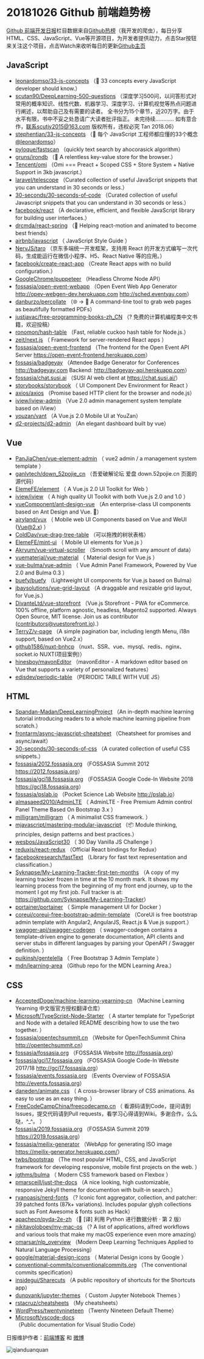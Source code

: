 # 20181026 Github 前端趋势榜

[Github 前端开发日报](https://qdkfweb.cn/c/news)栏目数据来自[Github热榜](https://github.qdkfweb.cn/)（我开发的爬虫），每日分享HTML、CSS、JavaScript、Vue等开源项目，为开发者提供动力，点击Star按钮来关注这个项目，点击Watch来收听每日的更新[Github主页](https://github.com/kujian/githubTrending)
## JavaScript

* [leonardomso/33-js-concepts](https://github.com/leonardomso/33-js-concepts) （📜 33 concepts every JavaScript developer should know.）
* [scutan90/DeepLearning-500-questions](https://github.com/scutan90/DeepLearning-500-questions) （深度学习500问，以问答形式对常用的概率知识、线性代数、机器学习、深度学习、计算机视觉等热点问题进行阐述，以帮助自己及有需要的读者。 全书分为15个章节，近20万字。由于水平有限，书中不妥之处恳请广大读者批评指正。 未完待续............ 如有意合作，联系scutjy2015@163.com 版权所有，违权必究 Tan 2018.06）
* [stephentian/33-js-concepts](https://github.com/stephentian/33-js-concepts) （📜 每个 JavaScript 工程师都应懂的33个概念 <a class="user-mention" href="https://github.com/leonardomso">@leonardomso</a>）
* [pyloque/fastscan](https://github.com/pyloque/fastscan) （quickly text search by ahocorasick algorithm）
* [gruns/irondb](https://github.com/gruns/irondb) （🔩 A relentless key-value store for the browser.）
* [Tencent/omi](https://github.com/Tencent/omi) （Omi === Preact + Scoped CSS + Store System + Native Support in 3kb javascript.）
* [laravel/telescope](https://github.com/laravel/telescope) （Curated collection of useful JavaScript snippets that you can understand in 30 seconds or less.）
* [30-seconds/30-seconds-of-code](https://github.com/30-seconds/30-seconds-of-code) （Curated collection of useful Javascript snippets that you can understand in 30 seconds or less.）
* [facebook/react](https://github.com/facebook/react) （A declarative, efficient, and flexible JavaScript library for building user interfaces.）
* [drcmda/react-spring](https://github.com/drcmda/react-spring) （🙌 Helping react-motion and animated to become best friends）
* [airbnb/javascript](https://github.com/airbnb/javascript) （
        JavaScript Style Guide
      ）
* [NervJS/taro](https://github.com/NervJS/taro) （京东多端统一开发框架，支持用 React 的开发方式编写一次代码，生成能运行在微信小程序、H5、React Native 等的应用。）
* [facebook/create-react-app](https://github.com/facebook/create-react-app) （Create React apps with no build configuration.）
* [GoogleChrome/puppeteer](https://github.com/GoogleChrome/puppeteer) （Headless Chrome Node API）
* [fossasia/open-event-webapp](https://github.com/fossasia/open-event-webapp) （Open Event Web App Generator <a href="http://opev-webgen-dev.herokuapp.com" rel="nofollow">http://opev-webgen-dev.herokuapp.com</a> <a href="http://sched.eventyay.com" rel="nofollow">http://sched.eventyay.com</a>）
* [danburzo/percollate](https://github.com/danburzo/percollate) （🌐 → 📖 A command-line tool to grab web pages as beautifully formatted PDFs）
* [justjavac/free-programming-books-zh_CN](https://github.com/justjavac/free-programming-books-zh_CN) （? 免费的计算机编程类中文书籍，欢迎投稿）
* [ronomon/hash-table](https://github.com/ronomon/hash-table) （Fast, reliable cuckoo hash table for Node.js.）
* [zeit/next.js](https://github.com/zeit/next.js) （
        Framework for server-rendered React apps
      ）
* [fossasia/open-event-frontend](https://github.com/fossasia/open-event-frontend) （The frontend for the Open Event API Server <a href="https://open-event-frontend.herokuapp.com" rel="nofollow">https://open-event-frontend.herokuapp.com</a>）
* [fossasia/badgeyay](https://github.com/fossasia/badgeyay) （Attendee Badge Generator for Conferences <a href="http://badgeyay.com" rel="nofollow">http://badgeyay.com</a> Backend: <a href="http://badgeyay-api.herokuapp.com" rel="nofollow">http://badgeyay-api.herokuapp.com</a>）
* [fossasia/chat.susi.ai](https://github.com/fossasia/chat.susi.ai) （SUSI AI web client at <a href="https://chat.susi.ai/" rel="nofollow">https://chat.susi.ai/</a>）
* [storybooks/storybook](https://github.com/storybooks/storybook) （
        UI Component Dev Environment for React
      ）
* [axios/axios](https://github.com/axios/axios) （Promise based HTTP client for the browser and node.js）
* [iview/iview-admin](https://github.com/iview/iview-admin) （Vue 2.0 admin management system template based on iView）
* [youzan/vant](https://github.com/youzan/vant) （A Vue.js 2.0 Mobile UI at YouZan）
* [d2-projects/d2-admin](https://github.com/d2-projects/d2-admin) （An elegant dashboard built by vue）

## Vue

* [PanJiaChen/vue-element-admin](https://github.com/PanJiaChen/vue-element-admin) （
        vue2 admin / a management system template
      ）
* [ganlvtech/down_52pojie_cn](https://github.com/ganlvtech/down_52pojie_cn) （吾爱破解论坛 爱盘 down.52pojie.cn 页面的源代码）
* [ElemeFE/element](https://github.com/ElemeFE/element) （
        A Vue.js 2.0 UI Toolkit for Web
      ）
* [iview/iview](https://github.com/iview/iview) （
        A high quality UI Toolkit with both Vue.js 2.0 and 1.0
      ）
* [vueComponent/ant-design-vue](https://github.com/vueComponent/ant-design-vue) （An enterprise-class UI components based on Ant Design and Vue. 🐜）
* [airyland/vux](https://github.com/airyland/vux) （
        Mobile web UI Components based on Vue and WeUI (Vue@2.x)
      ）
* [ColdDay/vue-drag-tree-table](https://github.com/ColdDay/vue-drag-tree-table) （可以拖拽的树状表格）
* [ElemeFE/mint-ui](https://github.com/ElemeFE/mint-ui) （
        Mobile UI elements for Vue.js
      ）
* [Akryum/vue-virtual-scroller](https://github.com/Akryum/vue-virtual-scroller) （Smooth scroll with any amount of data）
* [vuematerial/vue-material](https://github.com/vuematerial/vue-material) （
        Material design for Vue.js
      ）
* [vue-bulma/vue-admin](https://github.com/vue-bulma/vue-admin) （
        Vue Admin Panel Framework, Powered by Vue 2.0 and Bulma 0.3
      ）
* [buefy/buefy](https://github.com/buefy/buefy) （Lightweight UI components for Vue.js based on Bulma）
* [jbaysolutions/vue-grid-layout](https://github.com/jbaysolutions/vue-grid-layout) （A draggable and resizable grid layout, for Vue.js.）
* [DivanteLtd/vue-storefront](https://github.com/DivanteLtd/vue-storefront) （Vue.js Storefront - PWA for eCommerce. 100% offline, platform agnostic, headless, Magento2 supported. Always Open Source, MIT license. Join us as contributor (contributors@vuestorefront.io).）
* [TerryZ/v-page](https://github.com/TerryZ/v-page) （A simple pagination bar, including length Menu, i18n support, based on Vue2.x）
* [github1586/nuxt-bnhcp](https://github.com/github1586/nuxt-bnhcp) （nuxt、SSR、vue、mysql、redis、nginx、socket.io NUXT(项目案例)）
* [hinesboy/mavonEditor](https://github.com/hinesboy/mavonEditor) （mavonEditor - A markdown editor based on Vue that supports a variety of personalized features）
* [edisdev/periodic-table](https://github.com/edisdev/periodic-table) （PERIODIC TABLE WITH VUE JS）

## HTML

* [Spandan-Madan/DeepLearningProject](https://github.com/Spandan-Madan/DeepLearningProject) （An in-depth machine learning tutorial introducing readers to a whole machine learning pipeline from scratch.）
* [frontarm/async-javascript-cheatsheet](https://github.com/frontarm/async-javascript-cheatsheet) （Cheatsheet for promises and async/await）
* [30-seconds/30-seconds-of-css](https://github.com/30-seconds/30-seconds-of-css) （A curated collection of useful CSS snippets.）
* [fossasia/2012.fossasia.org](https://github.com/fossasia/2012.fossasia.org) （FOSSASIA Summit 2012 <a href="https://2012.fossasia.org" rel="nofollow">https://2012.fossasia.org</a>）
* [fossasia/gci18.fossasia.org](https://github.com/fossasia/gci18.fossasia.org) （FOSSASIA Google Code-In Website 2018 <a href="https://gci18.fossasia.org" rel="nofollow">https://gci18.fossasia.org</a>）
* [fossasia/pslab.io](https://github.com/fossasia/pslab.io) （Pocket Science Lab Website <a href="http://pslab.io" rel="nofollow">http://pslab.io</a>）
* [almasaeed2010/AdminLTE](https://github.com/almasaeed2010/AdminLTE) （
        AdminLTE - Free Premium Admin control Panel Theme Based On Bootstrap 3.x
      ）
* [milligram/milligram](https://github.com/milligram/milligram) （
        A minimalist CSS framework.
      ）
* [mjavascript/mastering-modular-javascript](https://github.com/mjavascript/mastering-modular-javascript) （📦 Module thinking, principles, design patterns and best practices.）
* [wesbos/JavaScript30](https://github.com/wesbos/JavaScript30) （
        30 Day Vanilla JS Challenge
      ）
* [reduxjs/react-redux](https://github.com/reduxjs/react-redux) （Official React bindings for Redux）
* [facebookresearch/fastText](https://github.com/facebookresearch/fastText) （Library for fast text representation and classification.）
* [Syknapse/My-Learning-Tracker-first-ten-months](https://github.com/Syknapse/My-Learning-Tracker-first-ten-months) （A copy of my learning tracker frozen in time at the 10 month mark. It shows my learning process from the beginning of my front end journey, up to the moment I got my first job. Full tracker is at: <a href="https://github.com/Syknapse/My-Learning-Tracker">https://github.com/Syknapse/My-Learning-Tracker</a>）
* [portainer/portainer](https://github.com/portainer/portainer) （
        Simple management UI for Docker
      ）
* [coreui/coreui-free-bootstrap-admin-template](https://github.com/coreui/coreui-free-bootstrap-admin-template) （CoreUI is free bootstrap admin template with Angular2, AngularJS, React.js &amp; Vue.js support.）
* [swagger-api/swagger-codegen](https://github.com/swagger-api/swagger-codegen) （
        swagger-codegen contains a template-driven engine to generate documentation, API clients and server stubs in different languages by parsing your OpenAPI / Swagger definition.
      ）
* [puikinsh/gentelella](https://github.com/puikinsh/gentelella) （
        Free Bootstrap 3 Admin Template
      ）
* [mdn/learning-area](https://github.com/mdn/learning-area) （Github repo for the MDN Learning Area.）

## CSS

* [AcceptedDoge/machine-learning-yearning-cn](https://github.com/AcceptedDoge/machine-learning-yearning-cn) （Machine Learning Yearning 中文版官方授权翻译仓库）
* [Microsoft/TypeScript-Node-Starter](https://github.com/Microsoft/TypeScript-Node-Starter) （
        A starter template for TypeScript and Node with a detailed README describing how to use the two together.
      ）
* [fossasia/opentechsummit.cn](https://github.com/fossasia/opentechsummit.cn) （Website for OpenTechSummit China <a href="http://opentechsummit.cn" rel="nofollow">http://opentechsummit.cn</a>）
* [fossasia/fossasia.org](https://github.com/fossasia/fossasia.org) （FOSSASIA Website <a href="http://fossasia.org" rel="nofollow">http://fossasia.org</a>）
* [fossasia/gci17.fossasia.org](https://github.com/fossasia/gci17.fossasia.org) （FOSSASIA Google Code-In Website 2017/18 <a href="http://gci17.fossasia.org" rel="nofollow">http://gci17.fossasia.org</a>）
* [fossasia/events.fossasia.org](https://github.com/fossasia/events.fossasia.org) （Events Overview of FOSSASIA <a href="http://events.fossasia.org" rel="nofollow">http://events.fossasia.org</a>）
* [daneden/animate.css](https://github.com/daneden/animate.css) （
        A cross-browser library of CSS animations. As easy to use as an easy thing.
      ）
* [FreeCodeCampChina/freecodecamp.cn](https://github.com/FreeCodeCampChina/freecodecamp.cn) （
        看源码请到Code，提问请到Issues，提交代码请到Pull requests，看学习心得请到Wiki。多谢合作，么么哒，^_^。
      ）
* [fossasia/2019.fossasia.org](https://github.com/fossasia/2019.fossasia.org) （FOSSASIA Summit 2019 <a href="https://2019.fossasia.org" rel="nofollow">https://2019.fossasia.org</a>）
* [fossasia/meilix-generator](https://github.com/fossasia/meilix-generator) （WebApp for generating ISO image <a href="https://meilix-generator.herokuapp.com/" rel="nofollow">https://meilix-generator.herokuapp.com/</a>）
* [twbs/bootstrap](https://github.com/twbs/bootstrap) （The most popular HTML, CSS, and JavaScript framework for developing responsive, mobile first projects on the web.
      ）
* [jgthms/bulma](https://github.com/jgthms/bulma) （
        Modern CSS framework based on Flexbox
      ）
* [pmarsceill/just-the-docs](https://github.com/pmarsceill/just-the-docs) （A nice looking, high customizable, responsive Jekyll theme for documention with built-in search.）
* [ryanoasis/nerd-fonts](https://github.com/ryanoasis/nerd-fonts) （? Iconic font aggregator, collection, and patcher: 39 patched fonts (87k+ variations). Includes popular glyph collections such as Font Awesome &amp; fonts such as Hack）
* [apachecn/pyda-2e-zh](https://github.com/apachecn/pyda-2e-zh) （📖 [译] 利用 Python 进行数据分析 · 第 2 版）
* [nikitavoloboev/my-mac-os](https://github.com/nikitavoloboev/my-mac-os) （? A list of applications, alfred workflows and various tools that make my macOS experience even more amazing）
* [omarsar/nlp_overview](https://github.com/omarsar/nlp_overview) （Modern Deep Learning Techniques Applied to Natural Language Processing）
* [google/material-design-icons](https://github.com/google/material-design-icons) （
        Material Design icons by Google
      ）
* [conventional-commits/conventionalcommits.org](https://github.com/conventional-commits/conventionalcommits.org) （The conventional commits specification）
* [insidegui/Sharecuts](https://github.com/insidegui/Sharecuts) （A public repository of shortcuts for the Shortcuts app）
* [dunovank/jupyter-themes](https://github.com/dunovank/jupyter-themes) （
        Custom Jupyter Notebook Themes
      ）
* [rstacruz/cheatsheets](https://github.com/rstacruz/cheatsheets) （My cheatsheets）
* [WordPress/twentynineteen](https://github.com/WordPress/twentynineteen) （Twenty Nineteen Default Theme）
* [Microsoft/vscode-docs](https://github.com/Microsoft/vscode-docs) （Public documentation for Visual Studio Code）


日报维护作者：[前端博客](https://qdkfweb.cn/) 和 [微博](https://qdkfweb.cn/go/weibo)

![qianduanquan](https://user-images.githubusercontent.com/3055447/38468989-651132ac-3b80-11e8-8e6b-15122322a9d7.png)